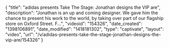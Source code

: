 {
    "title": "adidas presents Take The Stage: Jonathan designs the VIP are",
    "description": "Jonathan is an up and coming designer. We gave him the chance to present his work to the world, by taking over part of our flagship store on Oxford Street. F...",
    "videoid": "154326",
    "date_created": "1398106891",
    "date_modified": "1418181302",
    "type": "captivate",
    "layout": "video",
    "url": "\/v\/adidas-presents-take-the-stage-jonathan-designs-the-vip-are\/154326"
}